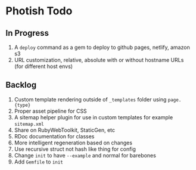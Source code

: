 # Photish Todo

## In Progress

1. A `deploy` command as a gem to deploy to github pages, netlify, amazon s3
1. URL customization, relative, absolute with or without hostname URLs (for
   different host envs)

## Backlog

1. Custom template rendering outside of `_templates` folder using `page.{type}`
1. Proper asset pipeline for CSS
1. A sitemap helper plugin for use in custom templates for example
   `sitemap.xml`
1. Share on RubyWebToolkit, StaticGen, etc
1. RDoc documentation for classes
1. More intelligent regeneration based on changes
1. Use recursive struct not hash like thing for config
1. Change `init` to have `--example` and normal for barebones
1. Add `Gemfile` to `init`
